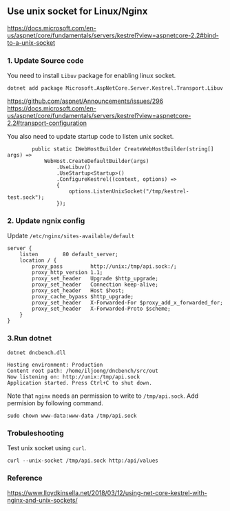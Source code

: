## Use unix socket for Linux/Nginx 

https://docs.microsoft.com/en-us/aspnet/core/fundamentals/servers/kestrel?view=aspnetcore-2.2#bind-to-a-unix-socket

### 1. Update Source code

You need to install `Libuv` package for enabling linux socket.

```
dotnet add package Microsoft.AspNetCore.Server.Kestrel.Transport.Libuv
```
https://github.com/aspnet/Announcements/issues/296
https://docs.microsoft.com/en-us/aspnet/core/fundamentals/servers/kestrel?view=aspnetcore-2.2#transport-configuration


You also need to update startup code to listen unix socket.

```
        public static IWebHostBuilder CreateWebHostBuilder(string[] args) =>
            WebHost.CreateDefaultBuilder(args)
                .UseLibuv()
                .UseStartup<Startup>()
                .ConfigureKestrel((context, options) =>
                {
                    options.ListenUnixSocket("/tmp/kestrel-test.sock");
                });
```

### 2. Update ngnix config

Update `/etc/nginx/sites-available/default`

```
server {
    listen        80 default_server;
    location / {
        proxy_pass         http://unix:/tmp/api.sock:/;
        proxy_http_version 1.1;
        proxy_set_header   Upgrade $http_upgrade;
        proxy_set_header   Connection keep-alive;
        proxy_set_header   Host $host;
        proxy_cache_bypass $http_upgrade;
        proxy_set_header   X-Forwarded-For $proxy_add_x_forwarded_for;
        proxy_set_header   X-Forwarded-Proto $scheme;
    }
}
```

### 3.Run dotnet

```
dotnet dncbench.dll

Hosting environment: Production
Content root path: /home/iljoong/dncbench/src/out
Now listening on: http://unix:/tmp/api.sock
Application started. Press Ctrl+C to shut down.
```

Note that `nginx` needs an permission to write to `/tmp/api.sock`. Add permision by following command.

```
sudo chown www-data:www-data /tmp/api.sock
```

### Trobuleshooting

Test unix socket using `curl`.

```
curl --unix-socket /tmp/api.sock http:/api/values
```

### Reference

https://www.lloydkinsella.net/2018/03/12/using-net-core-kestrel-with-nginx-and-unix-sockets/

